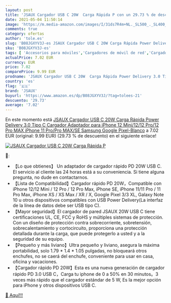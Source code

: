 ```yaml
---
layout: post
title: 'JSAUX Cargador USB C 20W  Carga Rápida P con un 29.73 % de descuento'
date: 2021-05-04 11:50:14
image: 'https://m.media-amazon.com/images/I/31ds7R4m+NL._SL500_._SL400_.jpg'
comments: true
category: ofertas
author: 'tole.es'
slug: 'B08JGXYV3J-es JSAUX Cargador USB C 20W Carga Rápida Power Delivery 3.0...'
sku: 'B08JGXYV3J-es'
tags: [ 'Accesorios para móviles','Cargadores de móvil de red','Cargadores para móviles','Comunicación móvil y accesorios','Electrónica','iphone','jsaux', ]
actualPrice: 7.02 EUR
currency: EUR
price: 7.02
comparePrice: 9.99 EUR
prodname: 'JSAUX Cargador USB C 20W  Carga Rápida Power Delivery 3.0 Tipo C Cargador Adaptador para iPhone 12 Mini/12/12 Pro/12 Pro MAX iPhone 11 Pro/Pro MAX/SE Samsung Google Pixel-Blanco'
country: 'es'
flag: '🇪🇸'
brand: 'JSAUX'
buyurl: 'https://www.amazon.es/dp/B08JGXYV3J/?tag=tolees-21'
descuento: '29.73'
average: '7.02'
---
```


En este momento está [JSAUX Cargador USB C 20W  Carga Rápida Power Delivery 3.0 Tipo C Cargador Adaptador para iPhone 12 Mini/12/12 Pro/12 Pro MAX iPhone 11 Pro/Pro MAX/SE Samsung Google Pixel-Blanco](https://www.amazon.es/dp/B08JGXYV3J/?tag=tolees-21) a 7.02 EUR (original: 9.99 EUR) (29.73 %  de descuento) en el siguiente enlace!

[![JSAUX Cargador USB C 20W  Carga Rápida P](https://m.media-amazon.com/images/I/31ds7R4m+NL._SL500_._SL400_.jpg)](https://www.amazon.es/dp/B08JGXYV3J/?tag=tolees-21)

🔎:

- 【Lo que obtienes】 Un adaptador de cargador rápido PD 20W USB C. El servicio al cliente las 24 horas está a su conveniencia. Si tiene alguna pregunta, no dude en contactarnos.
- 【Lista de Compatibilidad】Cargador rápido PD 20W，Compatible con iPhone 12/12 Mini / 12 Pro / 12 Pro Max, iPhone SE, iPhone 11/11 Pro / 11 Pro Max, iPhone XS / XS Max / XR / X, Google Pixel 3/3 XL, Galaxy Note 10 u otros dispositivos compatibles con USB Power Delivery(La interfaz de la línea de datos debe ser USB tipo C).
- 【Mayor seguridad】El cargador de pared JSAUX 20W USB C tiene certificaciones UL, CE, FCC y RoHS y múltiples sistemas de protección. Con un diseño de protección contra sobrecorriente, sobretensión, sobrecalentamiento y cortocircuito, proporciona una protección detallada durante la carga, que puede protegerlo a usted y a la seguridad de su equipo.
- 【Pequeño y más liviano】Ultra pequeño y liviano, asegura la máxima portabilidad, solo 1.79 * 1.4 * 1.05 pulgadas, no bloqueará otros enchufes, no se caerá del enchufe, conveniente para usar en casa, oficina y vacaciones.
- 【Cargador rápido PD 20W】Esta es una nueva generación de cargador rápido PD 3.0 USB C，Carga tu iphone de 0 a 50% en 30 minutos。3 veces más rápido que el cargador estándar de 5 W, Es la mejor opción para iPhone y otros dispositivos USB C.

[🛒 Aquí!!!](https://www.amazon.es/dp/B08JGXYV3J/?tag=tolees-21)
